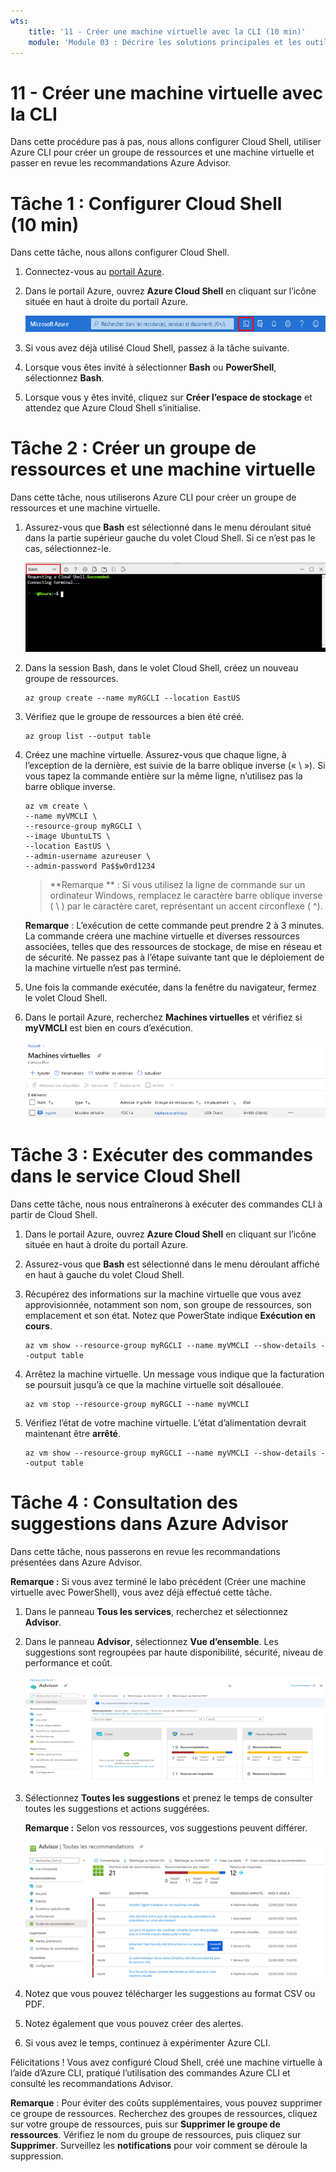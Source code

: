 ```yaml
---
wts:
    title: '11 - Créer une machine virtuelle avec la CLI (10 min)'
    module: 'Module 03 : Décrire les solutions principales et les outils de gestion'
---
```

# 11 - Créer une machine virtuelle avec la CLI

Dans cette procédure pas à pas, nous allons configurer Cloud Shell, utiliser Azure CLI pour créer un groupe de ressources et une machine virtuelle et passer en revue les recommandations Azure Advisor. 

# Tâche 1 : Configurer Cloud Shell (10 min)

Dans cette tâche, nous allons configurer Cloud Shell. 

1. Connectez-vous au [portail Azure](https://portal.azure.com).

2. Dans le portail Azure, ouvrez **Azure Cloud Shell** en cliquant sur l’icône située en haut à droite du portail Azure.

    ![Capture d’écran de l’icône Azure Cloud Shell dans le portail Azure.](../images/1002.png)

3. Si vous avez déjà utilisé Cloud Shell, passez à la tâche suivante. 

4. Lorsque vous êtes invité à sélectionner **Bash** ou **PowerShell**, sélectionnez **Bash**. 

5. Lorsque vous y êtes invité, cliquez sur **Créer l’espace de stockage** et attendez que Azure Cloud Shell s’initialise. 

# Tâche 2 : Créer un groupe de ressources et une machine virtuelle

Dans cette tâche, nous utiliserons Azure CLI pour créer un groupe de ressources et une machine virtuelle.  

1. Assurez-vous que **Bash** est sélectionné dans le menu déroulant situé dans la partie supérieur gauche du volet Cloud Shell. Si ce n’est pas le cas, sélectionnez-le.

    ![Capture d’écran d’Azure Cloud Shell dans le Portail Azure avec la liste déroulante Bash en surbrillance.](../images/1002a.png)

2. Dans la session Bash, dans le volet Cloud Shell, créez un nouveau groupe de ressources. 

    ```cli
    az group create --name myRGCLI --location EastUS
    ```

3. Vérifiez que le groupe de ressources a bien été créé.

    ```cli
    az group list --output table
    ```

4. Créez une machine virtuelle. Assurez-vous que chaque ligne, à l’exception de la dernière, est suivie de la barre oblique inverse (« \ »). Si vous tapez la commande entière sur la même ligne, n’utilisez pas la barre oblique inverse. 

    ```cli
    az vm create \
    --name myVMCLI \
    --resource-group myRGCLI \
    --image UbuntuLTS \
    --location EastUS \
    --admin-username azureuser \
    --admin-password Pa$$w0rd1234
    ```

    >**Remarque ** : Si vous utilisez la ligne de commande sur un ordinateur Windows, remplacez le caractère barre oblique inverse ( \ ) par le caractère caret, représentant un accent circonflexe ( ^).
    
    **Remarque** : L’exécution de cette commande peut prendre 2 à 3 minutes. La commande créera une machine virtuelle et diverses ressources associées, telles que des ressources de stockage, de mise en réseau et de sécurité. Ne passez pas à l’étape suivante tant que le déploiement de la machine virtuelle n’est pas terminé. 

5. Une fois la commande exécutée, dans la fenêtre du navigateur, fermez le volet Cloud Shell.

6. Dans le portail Azure, recherchez **Machines virtuelles** et vérifiez si **myVMCLI** est bien en cours d’exécution.

    ![Capture d’écran de la page des machines virtuelles avec myVMPS en cours d’exécution.](../images/1101.png)


# Tâche 3 : Exécuter des commandes dans le service Cloud Shell

Dans cette tâche, nous nous entraînerons à exécuter des commandes CLI à partir de Cloud Shell. 

1. Dans le portail Azure, ouvrez **Azure Cloud Shell** en cliquant sur l’icône située en haut à droite du portail Azure.

2. Assurez-vous que **Bash** est sélectionné dans le menu déroulant affiché en haut à gauche du volet Cloud Shell.

3. Récupérez des informations sur la machine virtuelle que vous avez approvisionnée, notamment son nom, son groupe de ressources, son emplacement et son état. Notez que PowerState indique **Exécution en cours**.

    ```cli
    az vm show --resource-group myRGCLI --name myVMCLI --show-details --output table 
    ```

4. Arrêtez la machine virtuelle. Un message vous indique que la facturation se poursuit jusqu’à ce que la machine virtuelle soit désallouée. 

    ```cli
    az vm stop --resource-group myRGCLI --name myVMCLI
    ```

5. Vérifiez l’état de votre machine virtuelle. L’état d’alimentation devrait maintenant être **arrêté**.

    ```cli
    az vm show --resource-group myRGCLI --name myVMCLI --show-details --output table 
    ```

# Tâche 4 : Consultation des suggestions dans Azure Advisor

Dans cette tâche, nous passerons en revue les recommandations présentées dans Azure Advisor.

   **Remarque :** Si vous avez terminé le labo précédent (Créer une machine virtuelle avec PowerShell), vous avez déjà effectué cette tâche. 

1. Dans le panneau **Tous les services**, recherchez et sélectionnez **Advisor**. 

2. Dans le panneau **Advisor**, sélectionnez **Vue d’ensemble**. Les suggestions sont regroupées par haute disponibilité, sécurité, niveau de performance et coût. 

    ![Capture d’écran de la page Vue d’ensemble d’Advisor ](../images/1103.png)

3. Sélectionnez **Toutes les suggestions** et prenez le temps de consulter toutes les suggestions et actions suggérées. 

    **Remarque :** Selon vos ressources, vos suggestions peuvent différer. 

    ![Capture d’écran de la page Toutes les suggestions Advisor. ](../images/1104.png)

4. Notez que vous pouvez télécharger les suggestions au format CSV ou PDF. 

5. Notez également que vous pouvez créer des alertes. 

6. Si vous avez le temps, continuez à expérimenter Azure CLI. 

Félicitations ! Vous avez configuré Cloud Shell, créé une machine virtuelle à l’aide d’Azure CLI, pratiqué l’utilisation des commandes Azure CLI et consulté les recommandations Advisor.

**Remarque** : Pour éviter des coûts supplémentaires, vous pouvez supprimer ce groupe de ressources. Recherchez des groupes de ressources, cliquez sur votre groupe de ressources, puis sur **Supprimer le groupe de ressources**. Vérifiez le nom du groupe de ressources, puis cliquez sur **Supprimer**. Surveillez les **notifications** pour voir comment se déroule la suppression.

